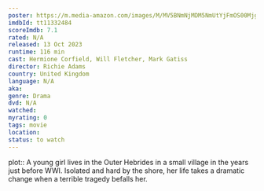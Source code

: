 ```yaml
---
poster: https://m.media-amazon.com/images/M/MV5BNmNjMDM5NmUtYjFmOS00MjgyLTliMmUtMWJkNDk5NzJmZGNkXkEyXkFqcGdeQXVyNDU0NjMyNTQ@._V1_SX300.jpg
imdbId: tt11332484
scoreImdb: 7.1
rated: N/A
released: 13 Oct 2023
runtime: 116 min
cast: Hermione Corfield, Will Fletcher, Mark Gatiss
director: Richie Adams
country: United Kingdom
language: N/A
aka: 
genre: Drama
dvd: N/A
watched: 
myrating: 0
tags: movie
location: 
status: to watch
---
```


plot:: A young girl lives in the Outer Hebrides in a small village in the years just before WWI. Isolated and hard by the shore, her life takes a dramatic change when a terrible tragedy befalls her.